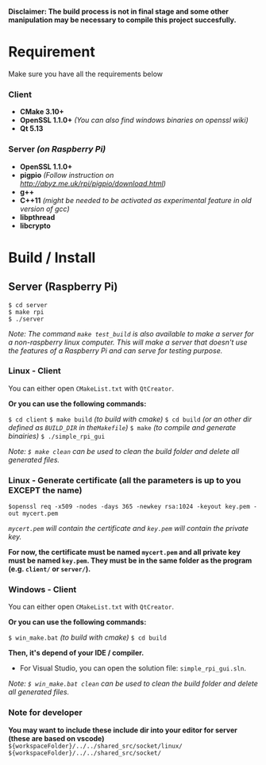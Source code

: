 **Disclaimer: The build process is not in final stage and some other manipulation may be necessary to compile this project succesfully.**

# Requirement
Make sure you have all the requirements below
### Client
- **CMake 3.10+**
- **OpenSSL 1.1.0+** *(You can also find windows binaries on openssl wiki)*
- **Qt 5.13**

### Server *(on Raspberry Pi)*
- **OpenSSL 1.1.0+**
- **pigpio** *(Follow instruction on http://abyz.me.uk/rpi/pigpio/download.html)*
- **g++**
- **C++11** *(might be needed to be activated as experimental feature in old version of gcc)*
- **libpthread**
- **libcrypto**


# Build / Install
## Server (Raspberry Pi)
```
$ cd server
$ make rpi
$ ./server
```
*Note: The command `make test_build` is also available to make a server for a non-raspberry linux computer. This will make a server that doesn't use the features of a Raspberry Pi and can serve for testing purpose.*

### Linux - Client
You can either open ``CMakeList.txt`` with `QtCreator`.
  
**Or you can use the following commands:** 
  
`$ cd client`
`$ make build` *(to build with cmake)*
`$ cd build` *(or an other dir defined as `BUILD_DIR` in the`Makefile`)*
`$ make` *(to compile and generate binairies)*
`$ ./simple_rpi_gui`
  
*Note: `$ make clean` can be used to clean the build folder and delete all generated files.*

### Linux - Generate certificate (all the parameters is up to you EXCEPT the name)
`$openssl req -x509 -nodes -days 365 -newkey rsa:1024 -keyout key.pem -out mycert.pem`
  
*`mycert.pem` will contain the certificate and `key.pem` will contain the private key.*
  
**For now, the certificate must be named `mycert.pem` and all private key must be named `key.pem`. They must be in the same folder as the program (e.g. `client/` or `server/`).**

### Windows - Client
You can either open ``CMakeList.txt`` with `QtCreator`.
  
**Or you can use the following commands:** 
  
`$ win_make.bat` *(to build with cmake)*
`$ cd build`
  
**Then, it's depend of your IDE / compiler.**
- For Visual Studio, you can open the solution file: `simple_rpi_gui.sln`.

  
*Note: `$ win_make.bat clean` can be used to clean the build folder and delete all generated files.*
  
### Note for developer
**You may want to include these include dir into your editor for server (these are based on vscode)**
`${workspaceFolder}/../../shared_src/socket/linux/`
`${workspaceFolder}/../../shared_src/socket/`
